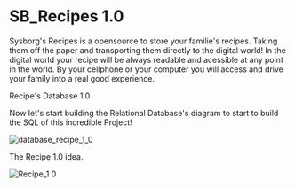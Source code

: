 # SB_Recipes 1.0
Sysborg's Recipes is a opensource to store your familie's recipes. Taking them off the paper and transporting them directly to the digital world!
In the digital world your recipe will be always readable and acessible at any point in the world. By your cellphone or your computer you will access and
drive your family into a real good experience.

Recipe's Database 1.0

Now let's start building the Relational Database's diagram to start to build the SQL of this incredible Project!

![database_recipe_1_0](https://user-images.githubusercontent.com/59512284/122847968-08ac9480-d2df-11eb-8476-1352cb17e277.jpg)

The Recipe 1.0 idea.

![Recipe_1 0](https://user-images.githubusercontent.com/59512284/122843869-c8e1af00-d2d6-11eb-85ee-887d07a9b671.png)
